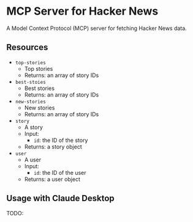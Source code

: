 # MCP Server for Hacker News

A Model Context Protocol (MCP) server for fetching Hacker News data.


## Resources

- `top-stories`
  - Top stories
  - Returns: an array of story IDs
- `best-stoies`
  - Best stories
  - Returns: an array of story IDs
- `new-stories`
  - New stories
  - Returns: an array of story IDs
- `story`
  - A story
  - Input:
    - `id`: the ID of the story
  - Returns: a story object
- `user`
  - A user
  - Input:
    - `id`: the ID of the user
  - Returns: a user object


## Usage with Claude Desktop

TODO:

